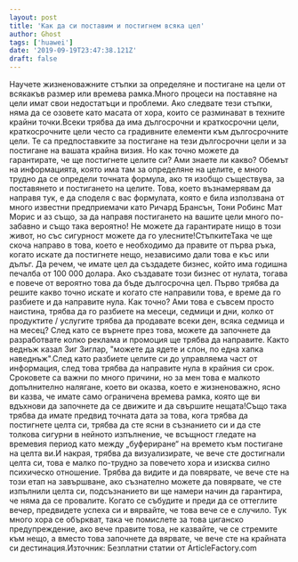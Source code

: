 ```yaml
---
layout: post
title: 'Как да си поставим и постигнем всяка цел'
author: Ghost
tags: ['huawei']
date: '2019-09-19T23:47:38.121Z'
draft: false
---
```


Научете жизненоважните стъпки за определяне и постигане на цели от всякакъв размер или времева рамка.Много процеси на поставяне на цели имат свои недостатъци и проблеми. Ако следвате тези стъпки, няма да се озовете като масата от хора, които се разминават в техните крайни точки.Всеки трябва да има дългосрочни и краткосрочни цели, краткосрочните цели често са градивните елементи към дългосрочните цели. Те са предпоставките за постигане на тези дългосрочни цели и за постигане на вашата крайна визия. Но как точно можете да гарантирате, че ще постигнете целите си? Ами знаете ли какво? Обемът на информацията, която има там за определяне на целите, е много трудно да се определи точната формула, ако тя изобщо съществува, за поставянето и постигането на целите. Това, което възнамерявам да направя тук, е да споделя с вас формулата, която е била използвана от много известни предприемачи като Ричард Брансън, Тони Робинс Мат Морис и аз също, за да направя постигането на вашите цели много по-забавно и също така вероятно! Не можете да гарантирате нищо в този живот, но със сигурност можете да го улесните!СтъпкитеТака че ще скоча направо в това, което е необходимо да правите от първа ръка, когато искате да постигнете нещо, независимо дали това е къс или дълъг. Да речем, че имате цел да създадете бизнес, който има годишна печалба от 100 000 долара. Ако създавате този бизнес от нулата, тогава е повече от вероятно това да бъде дългосрочна цел. Първо трябва да решите какво точно искате и когато сте направили това, е време да го разбиете и да направите нула. Как точно? Ами това е съвсем просто наистина, трябва да го разбиете на месеци, седмици и дни, колко от продуктите / услугите трябва да продавате всеки ден, всяка седмица и на месец? След като се върнете през това, можете да започнете да разработвате колко реклама и промоция ще трябва да направите. Както веднъж казал Зиг Зиглар, "можете да ядете и слон, по една хапка наведнъж".След като разбиете целите си до управляема част от информация, след това трябва да направите нула в крайния си срок. Сроковете са важни по много причини, но за мен това е малкото допълнително налягане, което ви оказва, което е жизненоважно, ясно ви казва, че имате само ограничена времева рамка, която ще ви вдъхнови да започнете да се движите и да свършите нещата!Също така трябва да имате предвид точната дата за това, кога трябва да постигнете целта си, трябва да сте ясни в съзнанието си и да сте толкова сигурни в нейното изпълнение, че всъщност гледате на времевия период като между „буфериране“ на времето към постигане на целта ви.И накрая, трябва да визуализирате, че вече сте достигнали целта си, това е малко по-трудно за повечето хора и изисква силно психическо отношение. Трябва да видите и да повярвате, че вече сте на този етап на завършване, ако съзнателно можете да повярвате, че сте изпълнили целта си, подсъзнанието ви ще намери начин да гарантира, че няма да се провалите. Когато се събудите и преди да се оттеглите вечер, предвидете успеха си и вярвайте, че това вече се е случило. Тук много хора се объркват, така че помислете за това циганско предупреждение, ако вече правите това, не казвайте, че се стремите към нещо, а вместо това започнете да вярвате, че вече сте на крайната си дестинация.Източник: Безплатни статии от ArticleFactory.com
